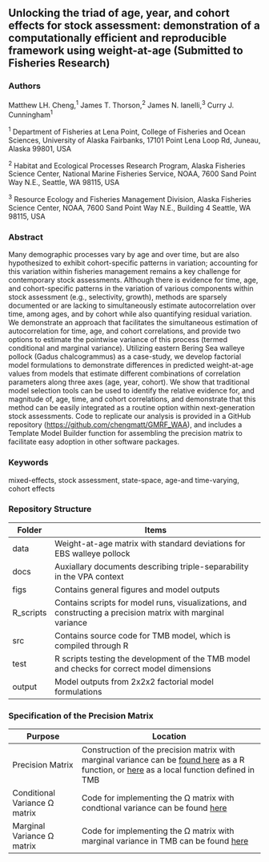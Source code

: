 ## Unlocking the triad of age, year, and cohort effects for stock assessment: demonstration of a computationally efficient and reproducible framework using weight-at-age (Submitted to Fisheries Research)


### Authors
Matthew LH. Cheng,<sup>1</sup> James T. Thorson,<sup>2</sup> James N. Ianelli,<sup>3</sup> Curry J. Cunningham<sup>1</sup> 

<sup>1</sup> Department of Fisheries at Lena Point, College of Fisheries and Ocean Sciences, University of Alaska Fairbanks, 17101 Point Lena Loop Rd, Juneau, Alaska 99801, USA 

<sup>2</sup>  Habitat and Ecological Processes Research Program, Alaska Fisheries Science Center, National Marine Fisheries Service, NOAA, 7600 Sand Point Way N.E., Seattle, WA 98115, USA

<sup>3</sup>  Resource Ecology and Fisheries Management Division, Alaska Fisheries Science Center, NOAA, 7600 Sand Point Way N.E., Building 4 Seattle, WA 98115, USA



### Abstract
Many demographic processes vary by age and over time, but are also hypothesized to exhibit cohort-specific patterns in variation; accounting for this variation within fisheries management remains a key challenge for contemporary stock assessments. Although there is evidence for time, age, and cohort-specific patterns in the variation of various components within stock assessment (e.g., selectivity, growth), methods are sparsely documented or are lacking to simultaneously estimate autocorrelation over time, among ages, and by cohort while also quantifying residual variation. We demonstrate an approach that facilitates the simultaneous estimation of autocorrelation for time, age, and cohort correlations, and provide two options to estimate the pointwise variance of this process (termed conditional and marginal variance). Utilizing eastern Bering Sea walleye pollock (Gadus chalcogrammus) as a case-study, we develop factorial model formulations to demonstrate differences in predicted weight-at-age values from models that estimate different combinations of correlation parameters along three axes (age, year, cohort). We show that traditional model selection tools can be used to identify the relative evidence for, and magnitude of, age, time, and cohort correlations, and demonstrate that this method can be easily integrated as a routine option within next-generation stock assessments. Code to replicate our analysis is provided in a GitHub repository (https://github.com/chengmatt/GMRF_WAA), and includes a Template Model Builder function for assembling the precision matrix to facilitate easy adoption in other software packages.


### Keywords
mixed-effects, stock assessment, state-space, age-and time-varying, cohort effects

### Repository Structure
| Folder  | Items |
| --------| --------|
|data| Weight-at-age matrix with standard deviations for EBS walleye pollock |
|docs| Auxiallary documents describing triple-separability in the VPA context |
|figs| Contains general figures and model outputs |
|R_scripts| Contains scripts for model runs, visualizations, and constructing a precision matrix with marginal variance |
|src| Contains source code for TMB model, which is compiled through R|
|test|R scripts testing the development of the TMB model and checks for correct model dimensions|
|output| Model outputs from 2x2x2 factorial model formulations |

### Specification of the Precision Matrix
| Purpose  | Location |
| --------| --------|
|Precision Matrix| Construction of the precision matrix with marginal variance can be [found here](https://github.com/chengmatt/GMRF_WAA/blob/master/R_scripts/make_precision/Construct_precision.R) as a R function, or [here](https://github.com/chengmatt/GMRF_WAA/blob/26b38d6e5dd64bd79d16f1c1d4f3671364bfb93d/src/GMRF_WAA.cpp#L14-L132) as a local function defined in TMB|
|Conditional Variance &Omega; matrix | Code for implementing the &Omega; matrix with condtional variance can be found [here](https://github.com/chengmatt/GMRF_WAA/blob/26b38d6e5dd64bd79d16f1c1d4f3671364bfb93d/src/GMRF_WAA.cpp#L78-L87)|
|Marginal Variance &Omega; matrix | Code for implementing the &Omega; matrix with marginal variance in TMB can be found [here](https://github.com/chengmatt/GMRF_WAA/blob/6ebbeecfe4dd002de66c655d7d687f688cdd1954/src/triple_sep_waa.cpp#L83-L116?plain=1)|


